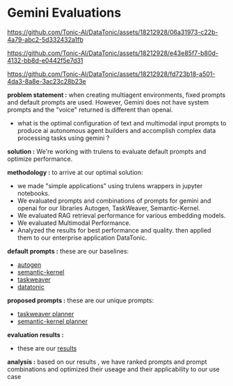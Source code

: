 # Gemini Evaluations


https://github.com/Tonic-AI/DataTonic/assets/18212928/06a31973-c22b-4a79-abc2-5d332432a1fb


https://github.com/Tonic-AI/DataTonic/assets/18212928/e43e85f7-b80d-4132-bb8d-e0442f5e7d31



https://github.com/Tonic-AI/DataTonic/assets/18212928/fd723b18-a501-4da3-8a8e-3ac23c28b23e



**problem statement :** when creating multiagent environments, fixed prompts and default prompts are used. However, Gemini does not have system prompts and the "voice" returned is different than openai.

- what is the optimal configuration of text and multimodal input prompts to produce ai autonomous agent builders and accomplish complex data processing tasks using gemini ?

**solution :** We're working with trulens to evaluate default prompts and optimize performance.

**methodology :** to arrive at our optimal solution:
- we made "simple applications" using trulens wrappers in jupyter notebooks.
- We evaluated prompts and combinations of prompts for gemini and openai for our libraries Autogen, TaskWeaver, Semantic-Kernel.
- We evaluated RAG retrieval performance for various embedding models.
- We evaluated Multimodal Performance. 
- Analyzed the results for best performance and quality.
then applied them to our enterprise application DataTonic.

**default prompts :** these are our baselines: 
- [autogen](https://github.com/Tonic-AI/DataTonic/blob/main/evaluation/baselineprompts/autogendefaultprompts.md)
- [semantic-kernel](https://github.com/Tonic-AI/DataTonic/blob/main/evaluation/baselineprompts/semantickerneldefaultprompts.md)
- [taskweaver](https://github.com/Tonic-AI/DataTonic/blob/main/evaluation/baselineprompts/taskweaverdefaultprompts.md)
- [datatonic](https://github.com/Tonic-AI/DataTonic/blob/main/evaluation/baselineprompts/datatonicdefaultprompts.md)

**proposed prompts :** these are our unique prompts:
- [taskweaver planner](https://github.com/Tonic-AI/DataTonic/blob/main/src/tonicweaver/planner)
- [semantic-kernel planner](https://github.com/Tonic-AI/DataTonic/blob/main/src/semantic_kernel/semantic_kernel_module.py)

**evaluation results :** 
- these are our [results](https://github.com/Tonic-AI/DataTonic/blob/main/evaluation/results)

**analysis :** based on our results , we have ranked prompts and prompt combinations and optimized their useage and their applicability to our use case
